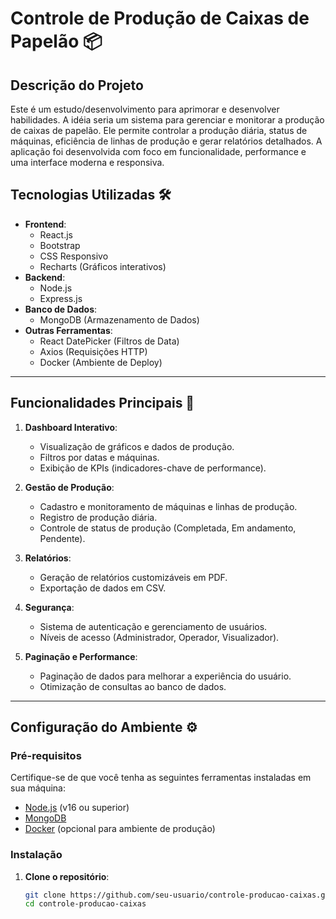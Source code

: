 # Controle de Produção de Caixas de Papelão 📦

## Descrição do Projeto
Este é um estudo/desenvolvimento para aprimorar e desenvolver habilidades. A idéia seria um sistema para gerenciar e monitorar a produção de caixas de papelão. Ele permite controlar a produção diária, status de máquinas, eficiência de linhas de produção e gerar relatórios detalhados. A aplicação foi desenvolvida com foco em funcionalidade, performance e uma interface moderna e responsiva.

## Tecnologias Utilizadas 🛠️
- **Frontend**:
  - React.js
  - Bootstrap
  - CSS Responsivo
  - Recharts (Gráficos interativos)
- **Backend**:
  - Node.js
  - Express.js
- **Banco de Dados**:
  - MongoDB (Armazenamento de Dados)
- **Outras Ferramentas**:
  - React DatePicker (Filtros de Data)
  - Axios (Requisições HTTP)
  - Docker (Ambiente de Deploy)

---

## Funcionalidades Principais 🚀
1. **Dashboard Interativo**:
   - Visualização de gráficos e dados de produção.
   - Filtros por datas e máquinas.
   - Exibição de KPIs (indicadores-chave de performance).

2. **Gestão de Produção**:
   - Cadastro e monitoramento de máquinas e linhas de produção.
   - Registro de produção diária.
   - Controle de status de produção (Completada, Em andamento, Pendente).

3. **Relatórios**:
   - Geração de relatórios customizáveis em PDF.
   - Exportação de dados em CSV.

4. **Segurança**:
   - Sistema de autenticação e gerenciamento de usuários.
   - Níveis de acesso (Administrador, Operador, Visualizador).

5. **Paginação e Performance**:
   - Paginação de dados para melhorar a experiência do usuário.
   - Otimização de consultas ao banco de dados.

---

## Configuração do Ambiente ⚙️

### Pré-requisitos
Certifique-se de que você tenha as seguintes ferramentas instaladas em sua máquina:
- [Node.js](https://nodejs.org/) (v16 ou superior)
- [MongoDB](https://www.mongodb.com/)
- [Docker](https://www.docker.com/) (opcional para ambiente de produção)

### Instalação
1. **Clone o repositório**:
   ```bash
   git clone https://github.com/seu-usuario/controle-producao-caixas.git
   cd controle-producao-caixas
